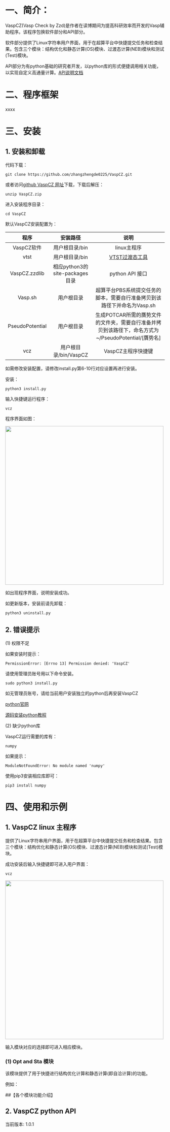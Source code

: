 # 一、简介：

VaspCZ(Vasp Check by Zzd)是作者在读博期间为提高科研效率而开发的Vasp辅助程序。该程序包换软件部分和API部分。

软件部分提供了Linux字符串用户界面，用于在超算平台中快捷提交任务和检查结果。包含三个模块：结构优化和静态计算(OS)模块、过渡态计算(NEB)模块和测试(Test)模块。

API部分为有python基础的研究者开发，以python库的形式便捷调用相关功能，以实现自定义高通量计算。[API说明文档](https://github.com/zhangzhengde0225/VaspCZ/blob/master/docs/VaspCZ_lib.md)

# 二、程序框架

xxxx

# 三、安装
## 1. 安装和卸载
代码下载：
```angular2html
git clone https://github.com/zhangzhengde0225/VaspCZ.git
```
或者访问[github VaspCZ 网址](https://github.com/zhangzhengde0225/VaspCZ)下载，下载后解压：
```
unzip VaspCZ.zip
```
进入安装程序目录：
```angular2html
cd VaspCZ
```

默认VaspCZ安装配置为：

程序|安装路径|说明
:-----:|:-----:|:-----:
VaspCZ软件 | 用户根目录/bin | linux主程序
vtst | 用户根目录/bin | [VTST过渡态工具](http://theory.cm.utexas.edu/vtsttools/)
VaspCZ.zzdlib | 相应python3的site-packages目录| python API 接口
Vasp.sh | 用户根目录 | 超算平台PBS系统提交任务的脚本，需要自行准备拷贝到该路径下并命名为Vasp.sh
PseudoPotential | 用户根目录 | 生成POTCAR所需的贋势文件的文件夹，需要自行准备并拷贝到该路径下，命名方式为~/PseudoPotential/[贋势名]
vcz | 用户根目录/bin/VaspCZ | VaspCZ主程序快捷键

如需修改安装配置，请修改install.py第6-10行对应设置再进行安装。

安装：
```angular2html
python3 install.py
```
输入快捷键运行程序：
```angular2html
vcz
```
程序界面如图：

<img src="https://github.com/zhangzhengde0225/VaspCZ/blob/master/figs/VaspCZ_mainface.png" width="500" align=center>

如出现程序界面，说明安装成功。

如更新版本，安装前请先卸载：
```angular2html
python3 uninstall.py
```

## 2. 错误提示
(1) 权限不足

如果安装时提示：
```angular2html
PermissionError: [Errno 13] Permission denied: 'VaspCZ'
``` 
请使用管理员账号用以下命令安装。
```
sudo python3 install.py
```
如无管理员账号，请给当前用户安装独立的python后再安装VaspCZ

[python官网](https://www.python.org)

[源码安装python教程](https://github.com/zhangzhengde0225/VaspCZ/blob/master/docs/python3_install_tutorial.md)

(2) 缺少python库

VaspCZ运行需要的库有：
```angular2html
numpy
```
如果提示：
```angular2html
ModuleNotFoundError: No module named 'numpy'
```
使用pip3安装相应库即可：
```angular2html
pip3 install numpy
```

# 四、使用和示例
## 1. VaspCZ linux 主程序
提供了Linux字符串用户界面，用于在超算平台中快捷提交任务和检查结果。包含三个模块：结构优化和静态计算(OS)模块、过渡态计算(NEB)模块和测试(Test)模块。

成功安装后输入快捷键即可进入用户界面：
```angular2html
vcz
```

<img src="https://github.com/zhangzhengde0225/VaspCZ/blob/master/figs/VaspCZ_mainface.png" width="500" align=center>

输入模块对应的选择即可进入相应模块。

### (1) Opt and Sta 模块

该模块提供了用于快捷进行结构优化计算和静态计算(即自洽计算)的功能。


例如：


##【各个模块功能介绍】

## 2. VaspCZ python API


当前版本: 1.0.1

